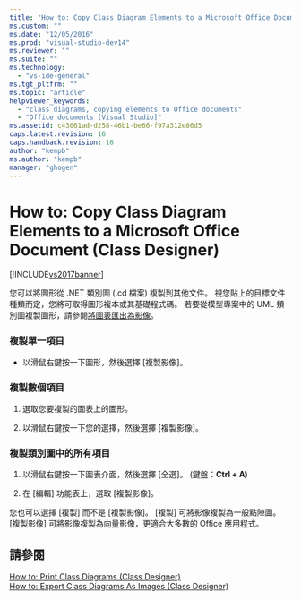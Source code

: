 ```yaml
---
title: "How to: Copy Class Diagram Elements to a Microsoft Office Document (Class Designer) | Microsoft Docs"
ms.custom: ""
ms.date: "12/05/2016"
ms.prod: "visual-studio-dev14"
ms.reviewer: ""
ms.suite: ""
ms.technology: 
  - "vs-ide-general"
ms.tgt_pltfrm: ""
ms.topic: "article"
helpviewer_keywords: 
  - "class diagrams, copying elements to Office documents"
  - "Office documents [Visual Studio]"
ms.assetid: c43061ad-d258-46b1-be66-f97a312e86d5
caps.latest.revision: 16
caps.handback.revision: 16
author: "kempb"
ms.author: "kempb"
manager: "ghogen"
---
```

# How to: Copy Class Diagram Elements to a Microsoft Office Document (Class Designer)
[!INCLUDE[vs2017banner](../code-quality/includes/vs2017banner.md)]

您可以將圖形從 .NET 類別圖 \(.cd 檔案\) 複製到其他文件。  視您貼上的目標文件種類而定，您將可取得圖形複本或其基礎程式碼。  若要從模型專案中的 UML 類別圖複製圖形，請參閱[將圖表匯出為影像](../modeling/export-diagrams-as-images.md)。  
  
### 複製單一項目  
  
-   以滑鼠右鍵按一下圖形，然後選擇 \[複製影像\]。  
  
### 複製數個項目  
  
1.  選取您要複製的圖表上的圖形。  
  
2.  以滑鼠右鍵按一下您的選擇，然後選擇 \[複製影像\]。  
  
### 複製類別圖中的所有項目  
  
1.  以滑鼠右鍵按一下圖表介面，然後選擇 \[全選\]。  \(鍵盤：**Ctrl \+ A**\)  
  
2.  在 \[編輯\] 功能表上，選取 \[複製影像\]。  
  
 您也可以選擇 \[複製\] 而不是 \[複製影像\]。  \[複製\] 可將影像複製為一般點陣圖。  \[複製影像\] 可將影像複製為向量影像，更適合大多數的 Office 應用程式。  
  
## 請參閱  
 [How to: Print Class Diagrams \(Class Designer\)](../ide/how-to-print-class-diagrams-class-designer.md)   
 [How to: Export Class Diagrams As Images \(Class Designer\)](../ide/how-to-export-class-diagrams-as-images-class-designer.md)